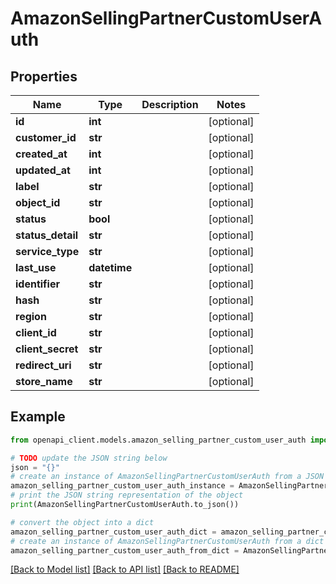 # AmazonSellingPartnerCustomUserAuth


## Properties

Name | Type | Description | Notes
------------ | ------------- | ------------- | -------------
**id** | **int** |  | [optional] 
**customer_id** | **str** |  | [optional] 
**created_at** | **int** |  | [optional] 
**updated_at** | **int** |  | [optional] 
**label** | **str** |  | [optional] 
**object_id** | **str** |  | [optional] 
**status** | **bool** |  | [optional] 
**status_detail** | **str** |  | [optional] 
**service_type** | **str** |  | [optional] 
**last_use** | **datetime** |  | [optional] 
**identifier** | **str** |  | [optional] 
**hash** | **str** |  | [optional] 
**region** | **str** |  | [optional] 
**client_id** | **str** |  | [optional] 
**client_secret** | **str** |  | [optional] 
**redirect_uri** | **str** |  | [optional] 
**store_name** | **str** |  | [optional] 

## Example

```python
from openapi_client.models.amazon_selling_partner_custom_user_auth import AmazonSellingPartnerCustomUserAuth

# TODO update the JSON string below
json = "{}"
# create an instance of AmazonSellingPartnerCustomUserAuth from a JSON string
amazon_selling_partner_custom_user_auth_instance = AmazonSellingPartnerCustomUserAuth.from_json(json)
# print the JSON string representation of the object
print(AmazonSellingPartnerCustomUserAuth.to_json())

# convert the object into a dict
amazon_selling_partner_custom_user_auth_dict = amazon_selling_partner_custom_user_auth_instance.to_dict()
# create an instance of AmazonSellingPartnerCustomUserAuth from a dict
amazon_selling_partner_custom_user_auth_from_dict = AmazonSellingPartnerCustomUserAuth.from_dict(amazon_selling_partner_custom_user_auth_dict)
```
[[Back to Model list]](../README.md#documentation-for-models) [[Back to API list]](../README.md#documentation-for-api-endpoints) [[Back to README]](../README.md)


